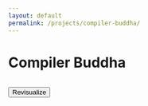```yaml
---
layout: default
permalink: /projects/compiler-buddha/
---
```


<html lang="en">

<head>
    <meta charset="UTF-8">
    <title>Compiler Buddha</title>
</head>

<body>
    <h1>Compiler Buddha</h1>
    <pre id="output"></pre>
    <button id="revisualize">Revisualize</button>
    <script src="/assets/js/compiler-buddha.js"></script>
</body>

</html>